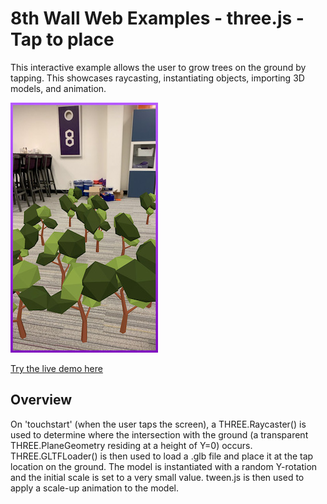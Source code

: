 # 8th Wall Web Examples - three.js - Tap to place

This interactive example allows the user to grow trees on the ground by tapping. This showcases raycasting, instantiating objects, importing 3D models, and animation.

![tapplace-threejs-screenshot](../../../images/screenshot-tap.jpg)

[Try the live demo here](https://templates.8thwall.app/placeground-threejs)

## Overview

On 'touchstart' (when the user taps the screen), a THREE.Raycaster() is used to determine where the intersection with the ground (a transparent THREE.PlaneGeometry residing at a height of Y=0) occurs.  THREE.GLTFLoader() is then used to load a .glb file and place it at the tap location on the ground. The model is instantiated with a random Y-rotation and the initial scale is set to a very small value.  tween.js is then used to apply a scale-up animation to the model.
